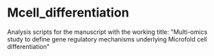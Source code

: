 # Mcell_differentiation
Analysis scripts for the manuscript with the working title: "Multi-omics study to define gene regulatory mechanisms underlying Microfold cell differentiation"
